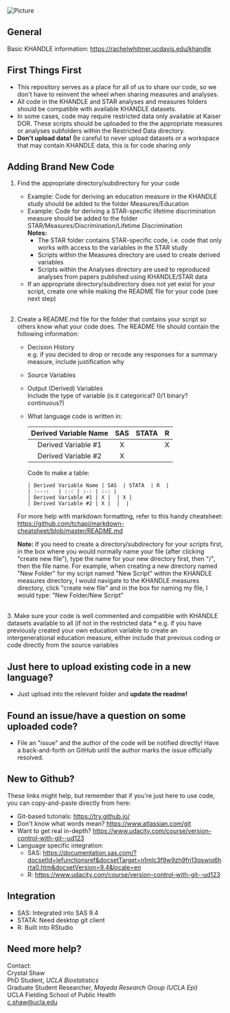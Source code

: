 ![Picture](https://lh3.googleusercontent.com/A6qdMRZqcRQg9ooQl_pAmbKn_dM660Kyljj3gZxa8mSiUGQTwyKO2GEye1u1O1sUWwQhpT-j8pSC1ThT0y7sHLIBrkiSgg8RtmMP4qW_mbBxT9whk1aZzMw_bu1GGNxl5Lg_RINiFXOxGYQanYcgwNIAaO5rAjLWEOVY2CjgRzx90mTqd2dve_btYv648i6DxtSWt7nqakk7f8vGd59UhEb0BleGnKAnFTiXaLkVHbOB64_CZsbnqqh6ttX2-ivV82zTqlQTJ_UxXDk_nALt32ROy-sZU9HBzaspdYNpB7Y66MuG-5elciqRkWFlBAmtxloObkIkHav4ccMMvfP_3BfwlSaR3Wxc6V2eqZ_oFWj3UbvOfaG52FQTD9eGmlIBdjtoRvDoxaFCRlKUS_-7l2MbVsZ3wjkST5Oj46Hm_L3piZEMLUmuZ2xkuvMvaprBwmIgKmhkJ0G6Ii4etvnDPmbdNXw1Qysx2H2lURVRkcAHm9WPZSC9wI_CcnIKIGncNdt-Dd5wRPKMACCW7F0veycjtRHTM8FYPuxnyA7qOaspTT8NjSEZecSPpXNxHk-NIauqbQJ3jJYmBorzI8ha1JNWHC9Y8sRCsxrzWCe3HkBILSxH8d7fixY9PIxDFMNyki_iTebDP2vzTFH7xDMmK8sIof7bI7Lgd1_o4saQ3cMOlZLexBw3PAlFDPG1XXrO29uE3Cea1yHqznd64IOW7m9g1OUra6Ie2wrZs4CzeS0CbXInuQ=w705-h166-no)

## General
Basic KHANDLE information: https://rachelwhitmer.ucdavis.edu/khandle

## First Things First
* This repository serves as a place for all of us to share our code, so we don't have to reinvent the wheel when sharing measures and analyses.
* All code in the KHANDLE and STAR analyses and measures folders should be compatible with available KHANDLE datasets.
* In some cases, code may require restricted data only available at Kaiser DOR. These scripts should be uploaded to the the appropriate measures or analyses subfolders within the Restricted Data directory. 
* **Don't upload data!** Be careful to never upload datasets or a workspace that may contain KHANDLE data, this is for code sharing _only_

## Adding Brand New Code
1. Find the appropriate directory/subdirectory for your code
   * Example:  Code for deriving an education measure in the KHANDLE study should be added to the folder Measures/Education
   * Example:  Code for deriving a STAR-specific lifetime discrimination measure should be added to the folder STAR/Measures/Discrimination/Lifetime Discrimination <br> 
   **Notes:**  
     * The STAR folder contains STAR-specific code, i.e. code that only works with access to the variables in the STAR study
     * Scripts within the Measures directory are used to create derived variables
     * Scripts within the Analyses directory are used to reproduced analyses from papers published using KHANDLE/STAR data
   * If an appropriate directory/subdirectory does not yet exist for your script, create one while making the README file for your code (see next step)
   <br>
2. Create a README.md file for the folder that contains your script so others know what your code does.  The README file should contain the following information: 
   * Decision History<br>
     e.g. if you decided to drop or recode any responses for a summary measure, include justification why
   * Source Variables
   * Output (Derived) Variables<br>
  	  Include the type of variable (is it categorical? 0/1 binary? continuous?)
   * What language code is written in:
     
      | Derived Variable Name | SAS  | STATA  | R  |
      | :---:   | :-: | :-: | :-: |
      | Derived Variable #1 | X |  | X |
      | Derived Variable #2 | X |  |  |
    
      Code to make a table:
      ```
      | Derived Variable Name | SAS  | STATA  | R  |
      | :---:   | :-: | :-: | :-: |
      | Derived Variable #1 | X |  | X |
      | Derived Variable #2 | X |  |  |
  
    For more help with markdown formatting, refer to this handy cheatsheet:  
    https://github.com/tchapi/markdown-cheatsheet/blob/master/README.md
    
    **Note:** If you need to create a directory/subdirectory for your scripts first, in the box where you would normally name your file (after clicking "create new file"), type the name for your new directory first, then "/", then the file name.  For example, when creating a new directory named "New Folder" for my script named "New Script" within the KHANDLE measures directory, I would navigate to the KHANDLE measures directory, click "create new file" and in the box for naming my file, I would type: "New Folder/New Script"

<br>
3. Make sure your code is well commented and compatible with KHANDLE datasets available to all (if not in the restricted data
  * e.g. if you have previously created your own education variable to create an intergenerational education measure, either include that previous coding or code directly from the source variables

## Just here to upload existing code in a new language?
* Just upload into the relevant folder and **update the readme!**

## Found an issue/have a question on some uploaded code?
* File an "issue" and the author of the code will be notified directly!  Have a back-and-forth on GitHub until the author marks the issue officially resolved.

## New to Github?
These links might help, but remember that if you're just here to use code, you can copy-and-paste directly from here:
* Git-based tutorials: https://try.github.io/
* Don't know what words mean? https://www.atlassian.com/git
* Want to get real in-depth? https://www.udacity.com/course/version-control-with-git--ud123
* Language specific integration:
  * SAS: https://documentation.sas.com/?docsetId=lefunctionsref&docsetTarget=n1mlc3f9w9zh9fn13qswiq6hrta0.htm&docsetVersion=9.4&locale=en
  * R: https://www.udacity.com/course/version-control-with-git--ud123

## Integration
* SAS:  Integrated into SAS 9.4
* STATA:  Need desktop git client
* R:  Built into RStudio

## Need more help?
Contact:<br>
Crystal Shaw<br>
PhD Student, *UCLA Biostatistics*<br>
Graduate Student Researcher, *Mayeda Research Group (UCLA Epi)*<br>
UCLA Fielding School of Public Health<br>
c.shaw@ucla.edu

